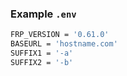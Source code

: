 ### Example `.env`

```sh
FRP_VERSION = '0.61.0'
BASEURL = 'hostname.com'
SUFFIX1 = '-a'
SUFFIX2 = '-b'
```
